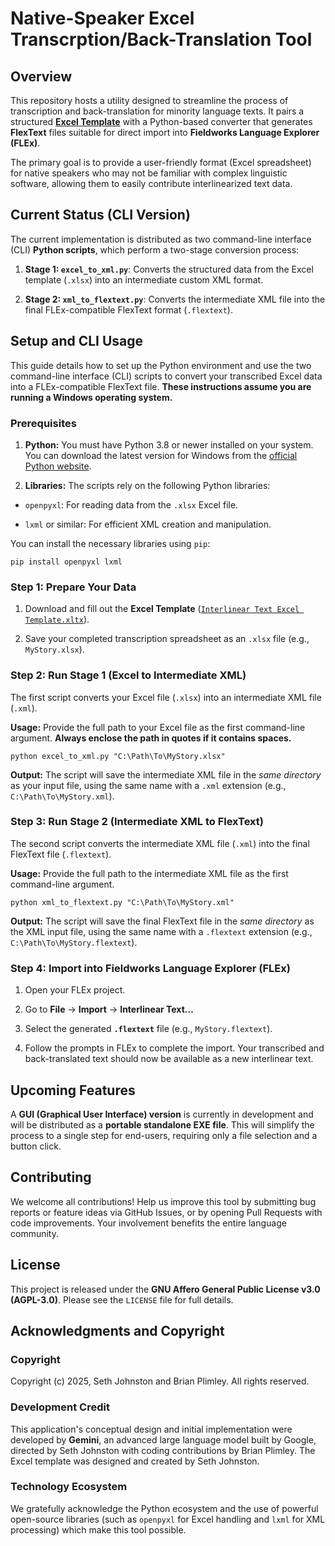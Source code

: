 # Native-Speaker Excel Transcrption/Back-Translation Tool

## Overview

This repository hosts a utility designed to streamline the process of transcription and back-translation for minority language texts. It pairs a structured [**Excel Template**](https://raw.githubusercontent.com/rulingAnts/FlexText-Excel-Import/refs/heads/main/Interlinear%20Text%20Excel%20Template.xltx) with a Python-based converter that generates **FlexText** files suitable for direct import into **Fieldworks Language Explorer (FLEx)**.

The primary goal is to provide a user-friendly format (Excel spreadsheet) for native speakers who may not be familiar with complex linguistic software, allowing them to easily contribute interlinearized text data.

## Current Status (CLI Version)

The current implementation is distributed as two command-line interface (CLI) **Python scripts**, which perform a two-stage conversion process:

1. **Stage 1: `excel_to_xml.py`**: Converts the structured data from the Excel template (`.xlsx`) into an intermediate custom XML format.
  
2. **Stage 2: `xml_to_flextext.py`**: Converts the intermediate XML file into the final FLEx-compatible FlexText format (`.flextext`).
  

## Setup and CLI Usage

This guide details how to set up the Python environment and use the two command-line interface (CLI) scripts to convert your transcribed Excel data into a FLEx-compatible FlexText file. **These instructions assume you are running a Windows operating system.**

### Prerequisites

1. **Python:** You must have Python 3.8 or newer installed on your system. You can download the latest version for Windows from the [official Python website](https://www.python.org/downloads/windows/).
  
2. **Libraries:** The scripts rely on the following Python libraries:
  
  - `openpyxl`: For reading data from the `.xlsx` Excel file.
    
  - `lxml` or similar: For efficient XML creation and manipulation.
    

You can install the necessary libraries using `pip`:

```
pip install openpyxl lxml
```

### Step 1: Prepare Your Data

1. Download and fill out the **Excel Template** ([`Interlinear Text Excel Template.xltx`](https://raw.githubusercontent.com/rulingAnts/FlexText-Excel-Import/refs/heads/main/Interlinear%20Text%20Excel%20Template.xltx)).
  
2. Save your completed transcription spreadsheet as an `.xlsx` file (e.g., `MyStory.xlsx`).
  

### Step 2: Run Stage 1 (Excel to Intermediate XML)

The first script converts your Excel file (`.xlsx`) into an intermediate XML file (`.xml`).

**Usage:** Provide the full path to your Excel file as the first command-line argument. **Always enclose the path in quotes if it contains spaces.**

```
python excel_to_xml.py "C:\Path\To\MyStory.xlsx"
```

**Output:** The script will save the intermediate XML file in the *same directory* as your input file, using the same name with a `.xml` extension (e.g., `C:\Path\To\MyStory.xml`).

### Step 3: Run Stage 2 (Intermediate XML to FlexText)

The second script converts the intermediate XML file (`.xml`) into the final FlexText file (`.flextext`).

**Usage:** Provide the full path to the intermediate XML file as the first command-line argument.

```
python xml_to_flextext.py "C:\Path\To\MyStory.xml"
```

**Output:** The script will save the final FlexText file in the *same directory* as the XML input file, using the same name with a `.flextext` extension (e.g., `C:\Path\To\MyStory.flextext`).

### Step 4: Import into Fieldworks Language Explorer (FLEx)

1. Open your FLEx project.
  
2. Go to **File** -> **Import** -> **Interlinear Text...**
  
3. Select the generated **`.flextext`** file (e.g., `MyStory.flextext`).
  
4. Follow the prompts in FLEx to complete the import. Your transcribed and back-translated text should now be available as a new interlinear text.
  

## Upcoming Features

A **GUI (Graphical User Interface) version** is currently in development and will be distributed as a **portable standalone EXE file**. This will simplify the process to a single step for end-users, requiring only a file selection and a button click.

## Contributing

We welcome all contributions! Help us improve this tool by submitting bug reports or feature ideas via GitHub Issues, or by opening Pull Requests with code improvements. Your involvement benefits the entire language community.

## License

This project is released under the **GNU Affero General Public License v3.0 (AGPL-3.0)**. Please see the `LICENSE` file for full details.

## Acknowledgments and Copyright

### Copyright

Copyright (c) 2025, Seth Johnston and Brian Plimley. All rights reserved.

### Development Credit

This application's conceptual design and initial implementation were developed by **Gemini**, an advanced large language model built by Google, directed by Seth Johnston with coding contributions by Brian Plimley. The Excel template was designed and created by Seth Johnston.

### Technology Ecosystem

We gratefully acknowledge the Python ecosystem and the use of powerful open-source libraries (such as `openpyxl` for Excel handling and `lxml` for XML processing) which make this tool possible.
